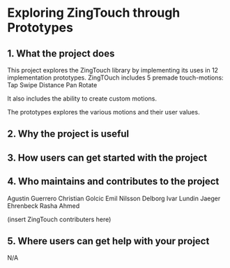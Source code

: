 # Exploring ZingTouch through Prototypes

## 1. What the project does

This project explores the ZingTouch library by implementing its uses in 12 implementation prototypes.
ZingTOuch includes 5 premade touch-motions:
Tap
Swipe
Distance
Pan
Rotate

It also includes the ability to create custom motions.

The prototypes explores the various motions and their user values.



## 2. Why the project is useful



## 3. How users can get started with the project



## 4. Who maintains and contributes to the project

Agustin Guerrero
Christian Golcic
Emil Nilsson Delborg
Ivar Lundin
Jaeger Ehrenbeck
Rasha Ahmed

(insert ZingTouch contributers here)

## 5. Where users can get help with your project

N/A
